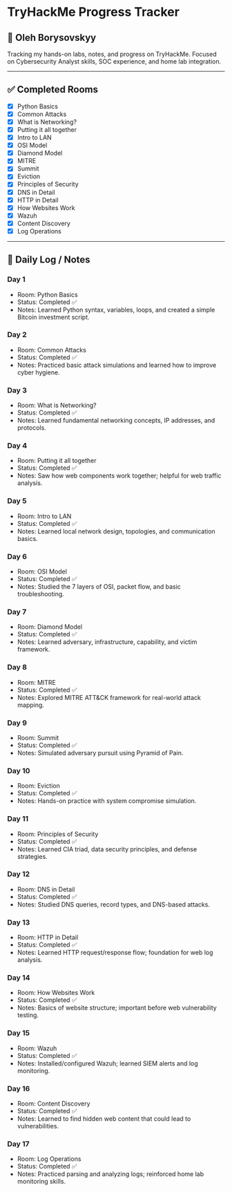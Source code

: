 # TryHackMe Progress Tracker

## 👤 Oleh Borysovskyy
Tracking my hands-on labs, notes, and progress on TryHackMe. Focused on Cybersecurity Analyst skills, SOC experience, and home lab integration.

---

## ✅ Completed Rooms
- [x] Python Basics
- [x] Common Attacks
- [x] What is Networking?
- [x] Putting it all together
- [x] Intro to LAN
- [x] OSI Model
- [x] Diamond Model
- [x] MITRE
- [x] Summit
- [x] Eviction
- [x] Principles of Security
- [x] DNS in Detail
- [x] HTTP in Detail
- [x] How Websites Work
- [x] Wazuh
- [x] Content Discovery
- [x] Log Operations

---

## 📅 Daily Log / Notes

### Day 1
- Room: Python Basics
- Status: Completed ✅
- Notes: Learned Python syntax, variables, loops, and created a simple Bitcoin investment script.

### Day 2
- Room: Common Attacks
- Status: Completed ✅
- Notes: Practiced basic attack simulations and learned how to improve cyber hygiene.

### Day 3
- Room: What is Networking?
- Status: Completed ✅
- Notes: Learned fundamental networking concepts, IP addresses, and protocols.

### Day 4
- Room: Putting it all together
- Status: Completed ✅
- Notes: Saw how web components work together; helpful for web traffic analysis.

### Day 5
- Room: Intro to LAN
- Status: Completed ✅
- Notes: Learned local network design, topologies, and communication basics.

### Day 6
- Room: OSI Model
- Status: Completed ✅
- Notes: Studied the 7 layers of OSI, packet flow, and basic troubleshooting.

### Day 7
- Room: Diamond Model
- Status: Completed ✅
- Notes: Learned adversary, infrastructure, capability, and victim framework.

### Day 8
- Room: MITRE
- Status: Completed ✅
- Notes: Explored MITRE ATT&CK framework for real-world attack mapping.

### Day 9
- Room: Summit
- Status: Completed ✅
- Notes: Simulated adversary pursuit using Pyramid of Pain.

### Day 10
- Room: Eviction
- Status: Completed ✅
- Notes: Hands-on practice with system compromise simulation.

### Day 11
- Room: Principles of Security
- Status: Completed ✅
- Notes: Learned CIA triad, data security principles, and defense strategies.

### Day 12
- Room: DNS in Detail
- Status: Completed ✅
- Notes: Studied DNS queries, record types, and DNS-based attacks.

### Day 13
- Room: HTTP in Detail
- Status: Completed ✅
- Notes: Learned HTTP request/response flow; foundation for web log analysis.

### Day 14
- Room: How Websites Work
- Status: Completed ✅
- Notes: Basics of website structure; important before web vulnerability testing.

### Day 15
- Room: Wazuh
- Status: Completed ✅
- Notes: Installed/configured Wazuh; learned SIEM alerts and log monitoring.

### Day 16
- Room: Content Discovery
- Status: Completed ✅
- Notes: Learned to find hidden web content that could lead to vulnerabilities.

### Day 17
- Room: Log Operations
- Status: Completed ✅
- Notes: Practiced parsing and analyzing logs; reinforced home lab monitoring skills.
